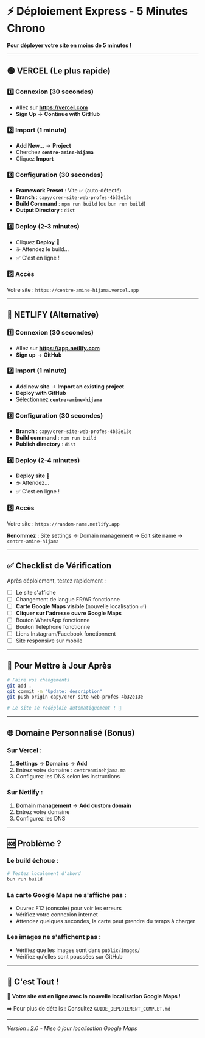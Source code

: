 # ⚡ Déploiement Express - 5 Minutes Chrono

**Pour déployer votre site en moins de 5 minutes !**

---

## 🟢 VERCEL (Le plus rapide)

### 1️⃣ Connexion (30 secondes)
- Allez sur **https://vercel.com**
- **Sign Up** → **Continue with GitHub**

### 2️⃣ Import (1 minute)
- **Add New...** → **Project**
- Cherchez **`centre-amine-hijama`**
- Cliquez **Import**

### 3️⃣ Configuration (30 secondes)
- **Framework Preset** : Vite ✅ (auto-détecté)
- **Branch** : `capy/crer-site-web-profes-4b32e13e`
- **Build Command** : `npm run build` (ou `bun run build`)
- **Output Directory** : `dist`

### 4️⃣ Deploy (2-3 minutes)
- Cliquez **Deploy** 🚀
- ☕ Attendez le build...
- ✅ C'est en ligne !

### 5️⃣ Accès
Votre site : `https://centre-amine-hijama.vercel.app`

---

## 🔵 NETLIFY (Alternative)

### 1️⃣ Connexion (30 secondes)
- Allez sur **https://app.netlify.com**
- **Sign up** → **GitHub**

### 2️⃣ Import (1 minute)
- **Add new site** → **Import an existing project**
- **Deploy with GitHub**
- Sélectionnez **`centre-amine-hijama`**

### 3️⃣ Configuration (30 secondes)
- **Branch** : `capy/crer-site-web-profes-4b32e13e`
- **Build command** : `npm run build`
- **Publish directory** : `dist`

### 4️⃣ Deploy (2-4 minutes)
- **Deploy site** 🚀
- ☕ Attendez...
- ✅ C'est en ligne !

### 5️⃣ Accès
Votre site : `https://random-name.netlify.app`

**Renommez** : Site settings → Domain management → Edit site name → `centre-amine-hijama`

---

## ✅ Checklist de Vérification

Après déploiement, testez rapidement :

- [ ] Le site s'affiche
- [ ] Changement de langue FR/AR fonctionne
- [ ] **Carte Google Maps visible** (nouvelle localisation ✅)
- [ ] **Cliquer sur l'adresse ouvre Google Maps**
- [ ] Bouton WhatsApp fonctionne
- [ ] Bouton Téléphone fonctionne
- [ ] Liens Instagram/Facebook fonctionnent
- [ ] Site responsive sur mobile

---

## 🔄 Pour Mettre à Jour Après

```bash
# Faire vos changements
git add .
git commit -m "Update: description"
git push origin capy/crer-site-web-profes-4b32e13e

# Le site se redéploie automatiquement ! 🎉
```

---

## 🌐 Domaine Personnalisé (Bonus)

### Sur Vercel :
1. **Settings** → **Domains** → **Add**
2. Entrez votre domaine : `centreaminehjama.ma`
3. Configurez les DNS selon les instructions

### Sur Netlify :
1. **Domain management** → **Add custom domain**
2. Entrez votre domaine
3. Configurez les DNS

---

## 🆘 Problème ?

### Le build échoue :
```bash
# Testez localement d'abord
bun run build
```

### La carte Google Maps ne s'affiche pas :
- Ouvrez F12 (console) pour voir les erreurs
- Vérifiez votre connexion internet
- Attendez quelques secondes, la carte peut prendre du temps à charger

### Les images ne s'affichent pas :
- Vérifiez que les images sont dans `public/images/`
- Vérifiez qu'elles sont poussées sur GitHub

---

## 📱 C'est Tout !

🎉 **Votre site est en ligne avec la nouvelle localisation Google Maps !**

➡️ Pour plus de détails : Consultez `GUIDE_DEPLOIEMENT_COMPLET.md`

---

*Version : 2.0 - Mise à jour localisation Google Maps*
